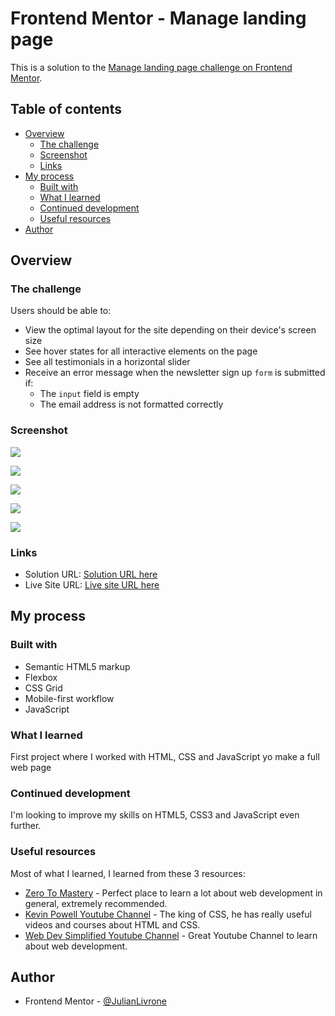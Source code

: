 # Frontend Mentor - Manage landing page

This is a solution to the [Manage landing page challenge on Frontend Mentor](https://www.frontendmentor.io/challenges/manage-landing-page-SLXqC6P5).

## Table of contents

- [Overview](#overview)
  - [The challenge](#the-challenge)
  - [Screenshot](#screenshot)
  - [Links](#links)
- [My process](#my-process)
  - [Built with](#built-with)
  - [What I learned](#what-i-learned)
  - [Continued development](#continued-development)
  - [Useful resources](#useful-resources)
- [Author](#author)

## Overview

### The challenge

Users should be able to:

- View the optimal layout for the site depending on their device's screen size
- See hover states for all interactive elements on the page
- See all testimonials in a horizontal slider
- Receive an error message when the newsletter sign up `form` is submitted if:
  - The `input` field is empty
  - The email address is not formatted correctly

### Screenshot

![](./design/desktop-design.jpg)

![](./design/active-states.jpg)

![](./design/mobile-design.jpg)

![](./design/mobile-navigation.jpg)

![](./design/testimonials-slider.jpg)

### Links

- Solution URL: [Solution URL here](https://github.com/JulianLivrone/Manage-landing-page)
- Live Site URL: [Live site URL here](https://julianlivrone.github.io/Manage-landing-page/)

## My process

### Built with

- Semantic HTML5 markup
- Flexbox
- CSS Grid
- Mobile-first workflow
- JavaScript

### What I learned

First project where I worked with HTML, CSS and JavaScript yo make a full web page

### Continued development

I'm looking to improve my skills on HTML5, CSS3 and JavaScript even further.

### Useful resources

Most of what I learned, I learned from these 3 resources:

- [Zero To Mastery](https://zerotomastery.io/) - Perfect place to learn a lot about web development in general, extremely recommended.
- [Kevin Powell Youtube Channel](https://www.youtube.com/kepowob) - The king of CSS, he has really useful videos and courses about HTML and CSS.
- [Web Dev Simplified Youtube Channel](https://www.youtube.com/c/WebDevSimplified/videos) - Great Youtube Channel to learn about web development.

## Author

- Frontend Mentor - [@JulianLivrone](https://www.frontendmentor.io/profile/JulianLivrone)
